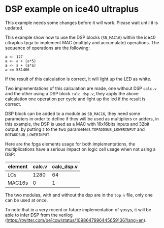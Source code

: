 # DSP example on ice40 ultraplus

This example needs some changes before it will work. Please wait until it is updated.

This example show how to use the DSP blocks (`SB_MAC16`) within the ice40 ultraplus fpga to implement MAC (multiply and accumulate) operations. The sequence of operations are the following:

```
a <- 127
a <- a + (a*5)
a <- a + (a*a)
a == 581406
```
If the result of this calculation is correct, it will light up the LED as white.

Two implementations of this calculation are made, one without DSP `calc.v` and the other using a DSP block `calc_dsp.v`, they apply the above calculation one operation per cycle and light up the led if the result is correct.

DSP block can be added to a module as `SB_MAC16`, they need some parameters in order to define if they will be used as multipliers or adders, in this example, the DSP is used as a MAC with 16x16bits inputs and 32bit output, by putting `2` to the two parameters `TOPADDSUB_LOWERINPUT` and `BOTADDSUB_LOWERINPUT`.

Here are the fpga elements usage for both implementations, the multiplications have a serious impact on logic cell usage when not using a DSP:

| element | calc.v | calc_dsp.v |
|---|---|---|
| LCs | 1280 | 64 |
| MAC16s  | 0 | 1 |

The two modules, with and without the dsp are in the `top.v` file, only one can be used at once.

To note that in a very recent or future implementation of yosys, it will be able to infer DSP from the verilog (https://twitter.com/oe1cxw/status/1098647996445659136?lang=en).
